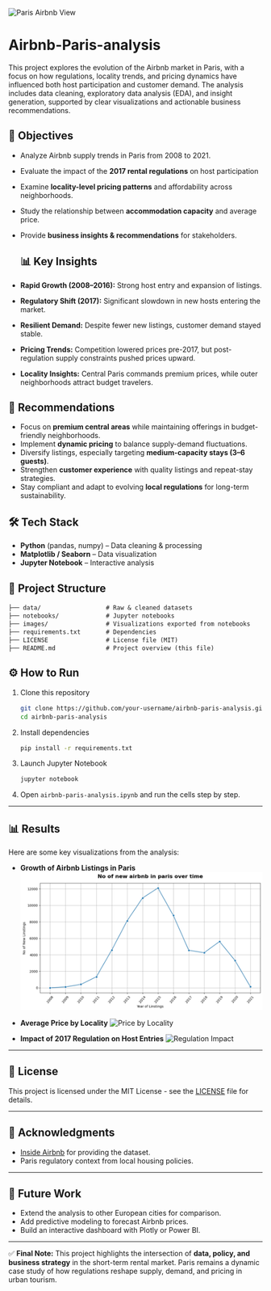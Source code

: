 ![Paris Airbnb View](https://news.airbnb.com/wp-content/uploads/sites/4/2019/06/PJM020719Q202_Luxe_WanakaNZ_LivingRoom_0264-LightOn_R1.jpg?fit=2500%2C1666)
# Airbnb-Paris-analysis
This project explores the evolution of the Airbnb market in Paris, with a focus on how regulations, locality trends, and pricing dynamics have influenced both host participation and customer demand.
The analysis includes data cleaning, exploratory data analysis (EDA), and insight generation, supported by clear visualizations and actionable business recommendations.

## 📌 Objectives

* Analyze Airbnb supply trends in Paris from 2008 to 2021.
* Evaluate the impact of the **2017 rental regulations** on host participation
* Examine **locality-level pricing patterns** and affordability across neighborhoods.
* Study the relationship between **accommodation capacity** and average price.
* Provide **business insights & recommendations** for stakeholders.

  ## 📊 Key Insights

* **Rapid Growth (2008–2016):** Strong host entry and expansion of listings.
* **Regulatory Shift (2017):** Significant slowdown in new hosts entering the market.
* **Resilient Demand:** Despite fewer new listings, customer demand stayed stable.
* **Pricing Trends:** Competition lowered prices pre-2017, but post-regulation supply constraints pushed prices upward.
* **Locality Insights:** Central Paris commands premium prices, while outer neighborhoods attract budget travelers.


## 🚀 Recommendations

* Focus on **premium central areas** while maintaining offerings in budget-friendly neighborhoods.
* Implement **dynamic pricing** to balance supply-demand fluctuations.
* Diversify listings, especially targeting **medium-capacity stays (3–6 guests)**.
* Strengthen **customer experience** with quality listings and repeat-stay strategies.
* Stay compliant and adapt to evolving **local regulations** for long-term sustainability.


## 🛠️ Tech Stack

* **Python** (pandas, numpy) – Data cleaning & processing
* **Matplotlib / Seaborn** – Data visualization
* **Jupyter Notebook** – Interactive analysis



## 📂 Project Structure

```
├── data/                  # Raw & cleaned datasets
├── notebooks/             # Jupyter notebooks
├── images/                # Visualizations exported from notebooks
├── requirements.txt       # Dependencies
├── LICENSE                # License file (MIT)
├── README.md              # Project overview (this file)
```

## ⚙️ How to Run

1. Clone this repository

   ```bash
   git clone https://github.com/your-username/airbnb-paris-analysis.git
   cd airbnb-paris-analysis
   ```

2. Install dependencies

   ```bash
   pip install -r requirements.txt
   ```

3. Launch Jupyter Notebook

   ```bash
   jupyter notebook
   ```

4. Open `airbnb-paris-analysis.ipynb` and run the cells step by step.

---

## 📊 Results

Here are some key visualizations from the analysis:

* **Growth of Airbnb Listings in Paris**
  ![Listing Growth](https://github.com/sumitgaikwad01/Airbnb-Paris-analysis/blob/main/images/Listing_growth.jpeg)

* **Average Price by Locality**
  ![Price by Locality](images/price_locality.png)

* **Impact of 2017 Regulation on Host Entries**
  ![Regulation Impact](images/Regulation_impact.png)

---

## 📜 License

This project is licensed under the MIT License - see the [LICENSE](LICENSE) file for details.

---

## 🙌 Acknowledgments

* [Inside Airbnb](http://insideairbnb.com/) for providing the dataset.
* Paris regulatory context from local housing policies.

---

## 🚀 Future Work
* Extend the analysis to other European cities for comparison.
* Add predictive modeling to forecast Airbnb prices.
* Build an interactive dashboard with Plotly or Power BI.

---

✅ **Final Note:**
This project highlights the intersection of **data, policy, and business strategy** in the short-term rental market.
Paris remains a dynamic case study of how regulations reshape supply, demand, and pricing in urban tourism.
